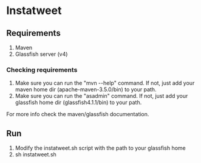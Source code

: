 # Instatweet

## Requirements
1. Maven
2. Glassfish server (v4)

### Checking requirements
1. Make sure you can run the "mvn --help" command. If not, just add your maven
home dir (apache-maven-3.5.0/bin) to your path.
2. Make sure you can run the "asadmin" command. If not, just add your glassfish
home dir (glassfish4.1.1/bin) to your path.

For more info check the maven/glassfish documentation.

## Run
1. Modify the instatweet.sh script with the path to your glassfish home
2. sh instatweet.sh
